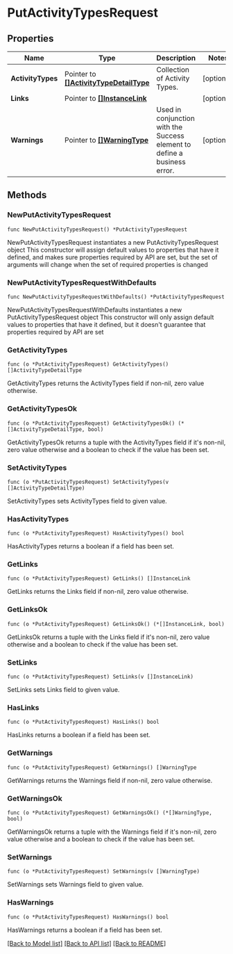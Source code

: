 # PutActivityTypesRequest

## Properties

Name | Type | Description | Notes
------------ | ------------- | ------------- | -------------
**ActivityTypes** | Pointer to [**[]ActivityTypeDetailType**](ActivityTypeDetailType.md) | Collection of Activity Types. | [optional] 
**Links** | Pointer to [**[]InstanceLink**](InstanceLink.md) |  | [optional] 
**Warnings** | Pointer to [**[]WarningType**](WarningType.md) | Used in conjunction with the Success element to define a business error. | [optional] 

## Methods

### NewPutActivityTypesRequest

`func NewPutActivityTypesRequest() *PutActivityTypesRequest`

NewPutActivityTypesRequest instantiates a new PutActivityTypesRequest object
This constructor will assign default values to properties that have it defined,
and makes sure properties required by API are set, but the set of arguments
will change when the set of required properties is changed

### NewPutActivityTypesRequestWithDefaults

`func NewPutActivityTypesRequestWithDefaults() *PutActivityTypesRequest`

NewPutActivityTypesRequestWithDefaults instantiates a new PutActivityTypesRequest object
This constructor will only assign default values to properties that have it defined,
but it doesn't guarantee that properties required by API are set

### GetActivityTypes

`func (o *PutActivityTypesRequest) GetActivityTypes() []ActivityTypeDetailType`

GetActivityTypes returns the ActivityTypes field if non-nil, zero value otherwise.

### GetActivityTypesOk

`func (o *PutActivityTypesRequest) GetActivityTypesOk() (*[]ActivityTypeDetailType, bool)`

GetActivityTypesOk returns a tuple with the ActivityTypes field if it's non-nil, zero value otherwise
and a boolean to check if the value has been set.

### SetActivityTypes

`func (o *PutActivityTypesRequest) SetActivityTypes(v []ActivityTypeDetailType)`

SetActivityTypes sets ActivityTypes field to given value.

### HasActivityTypes

`func (o *PutActivityTypesRequest) HasActivityTypes() bool`

HasActivityTypes returns a boolean if a field has been set.

### GetLinks

`func (o *PutActivityTypesRequest) GetLinks() []InstanceLink`

GetLinks returns the Links field if non-nil, zero value otherwise.

### GetLinksOk

`func (o *PutActivityTypesRequest) GetLinksOk() (*[]InstanceLink, bool)`

GetLinksOk returns a tuple with the Links field if it's non-nil, zero value otherwise
and a boolean to check if the value has been set.

### SetLinks

`func (o *PutActivityTypesRequest) SetLinks(v []InstanceLink)`

SetLinks sets Links field to given value.

### HasLinks

`func (o *PutActivityTypesRequest) HasLinks() bool`

HasLinks returns a boolean if a field has been set.

### GetWarnings

`func (o *PutActivityTypesRequest) GetWarnings() []WarningType`

GetWarnings returns the Warnings field if non-nil, zero value otherwise.

### GetWarningsOk

`func (o *PutActivityTypesRequest) GetWarningsOk() (*[]WarningType, bool)`

GetWarningsOk returns a tuple with the Warnings field if it's non-nil, zero value otherwise
and a boolean to check if the value has been set.

### SetWarnings

`func (o *PutActivityTypesRequest) SetWarnings(v []WarningType)`

SetWarnings sets Warnings field to given value.

### HasWarnings

`func (o *PutActivityTypesRequest) HasWarnings() bool`

HasWarnings returns a boolean if a field has been set.


[[Back to Model list]](../README.md#documentation-for-models) [[Back to API list]](../README.md#documentation-for-api-endpoints) [[Back to README]](../README.md)


